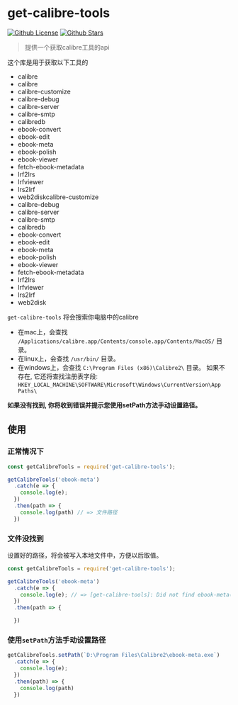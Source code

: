 # get-calibre-tools

[![Github License](https://img.shields.io/github/license/BlackHole1/get-calibre-tools.svg?logo=appveyor&longCache=true&style=flat-square)](https://github.com/BlackHole1/get-calibre-tools) [![Github Stars](https://img.shields.io/github/stars/BlackHole1/get-calibre-tools.svg?logo=appveyor&longCache=true&style=flat-square)](https://github.com/BlackHole1/get-calibre-tools)

> 提供一个获取calibre工具的api

这个库是用于获取以下工具的

* calibre
* calibre
* calibre-customize
* calibre-debug
* calibre-server
* calibre-smtp
* calibredb
* ebook-convert
* ebook-edit
* ebook-meta
* ebook-polish
* ebook-viewer
* fetch-ebook-metadata
* lrf2lrs
* lrfviewer
* lrs2lrf
* web2diskcalibre-customize
* calibre-debug
* calibre-server
* calibre-smtp
* calibredb
* ebook-convert
* ebook-edit
* ebook-meta
* ebook-polish
* ebook-viewer
* fetch-ebook-metadata
* lrf2lrs
* lrfviewer
* lrs2lrf
* web2disk

`get-calibre-tools` 将会搜索你电脑中的calibre

* 在mac上，会查找 `/Applications/calibre.app/Contents/console.app/Contents/MacOS/` 目录。
* 在linux上，会查找 `/usr/bin/` 目录。
* 在windows上，会查找 `C:\Program Files (x86)\Calibre2\` 目录。 如果不存在, 它还将查找注册表字段: `HKEY_LOCAL_MACHINE\SOFTWARE\Microsoft\Windows\CurrentVersion\App Paths\`

**如果没有找到, 你将收到错误并提示您使用setPath方法手动设置路径。**

## 使用

### 正常情况下

```js
const getCalibreTools = require('get-calibre-tools');

getCalibreTools('ebook-meta')
  .catch(e => {
    console.log(e);
  })
  .then(path => {
    console.log(path) // => 文件路径
  })
```

### 文件没找到

设置好的路径，将会被写入本地文件中，方便以后取值。

```js
const getCalibreTools = require('get-calibre-tools');

getCalibreTools('ebook-meta')
  .catch(e => {
    console.log(e); // => [get-calibre-tools]: Did not find ebook-meta(.exe) file. Please use the setPath method to manually specify the path.
  })
  .then(path => {

  })
```

### 使用`setPath`方法手动设置路径

```js
getCalibreTools.setPath(`D:\Program Files\Calibre2\ebook-meta.exe`)
  .catch(e => {
    console.log(e);
  })
  .then(path) => {
    console.log(path)
  })
```
